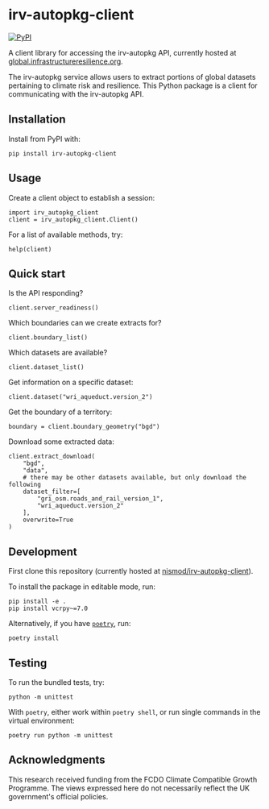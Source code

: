 # irv-autopkg-client

[![PyPI](https://img.shields.io/pypi/v/irv-autopkg-client)](https://pypi.org/project/irv-autopkg-client/)

A client library for accessing the irv-autopkg API, currently hosted at
[global.infrastructureresilience.org](https://global.infrastructureresilience.org/extract/redoc).

The irv-autopkg service allows users to extract portions of global datasets
pertaining to climate risk and resilience. This Python package is a client for
communicating with the irv-autopkg API.

## Installation

Install from PyPI with:

```
pip install irv-autopkg-client
```

## Usage

Create a client object to establish a session:

```
import irv_autopkg_client
client = irv_autopkg_client.Client()
```

For a list of available methods, try:

```
help(client)
```

## Quick start

Is the API responding?

```
client.server_readiness()
```

Which boundaries can we create extracts for?

```
client.boundary_list()
```

Which datasets are available?

```
client.dataset_list()
```

Get information on a specific dataset:

```
client.dataset("wri_aqueduct.version_2")
```

Get the boundary of a territory:

```
boundary = client.boundary_geometry("bgd")
```

Download some extracted data:

```
client.extract_download(
    "bgd",
    "data",
    # there may be other datasets available, but only download the following
    dataset_filter=[
        "gri_osm.roads_and_rail_version_1",
        "wri_aqueduct.version_2"
    ],
    overwrite=True
)
```

## Development

First clone this repository (currently hosted at
[nismod/irv-autopkg-client](https://github.com/nismod/irv-autopkg-client.git)).

To install the package in editable mode, run:

```
pip install -e .
pip install vcrpy~=7.0
```

Alternatively, if you have [`poetry`](https://python-poetry.org/docs/), run:

```
poetry install
```

## Testing

To run the bundled tests, try:

```
python -m unittest
```

With `poetry`, either work within `poetry shell`, or run single commands in the
virtual environment:

```
poetry run python -m unittest
```


## Acknowledgments

This research received funding from the FCDO Climate Compatible Growth Programme. The views expressed here do not necessarily reflect the UK government's official policies. 
